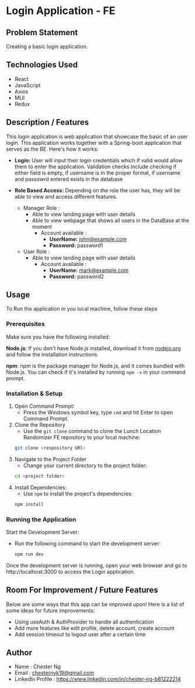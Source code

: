 # Login Application - FE
## Problem Statement
Creating a basic login application.
## Technologies Used
-  React
-  JavaScript
-  Axios
-  MUI
-  Redux
## Description / Features
This login application is web application that showcase the basic of an user login. This application works together with a Spring-boot application that serves as the BE. Here's how it works:

- <b>Login:</b> User will input their login credentials which if valid would allow them to enter the application. Validation checks include checking if either field is empty, if username is in the proper format, if username and passowrd entered exists in the database

- <b>Role Based Access:</b> Depending on the role the user has, they will be able to view and access different features.
    - Manager Role :
        - Able to view landing page with user details 
        - Able to view webpage that shows all users in the DataBase at the moment
            - Account available :
                - <b>UserName:</b> john@example.com
                - <b>Password:</b> password1
    - User Role :
        - Able to view landing page with user details
            - Account available :
                - <b>UserName:</b> mark@example.com
                - <b>Password:</b> password2 

## Usage
To Run the application in you local machine, follow these steps
### Prerequisites
Make sure you have the following installed:

<b>Node.js</b>: If you don't have Node.js installed, download it from [nodejs.org](https://nodejs.org/) and follow the installation instructions.

<b>npm</b>: npm is the package manager for Node.js, and it comes bundled with Node.js. You can check if it's installed by running `npm -v` in your command prompt.

### Installation & Setup
1. Open Command Prompt:
    - Press the Windows symbol key, type `cmd` and hit Enter to open Command Prompt.
2. Clone the Repository
    - Use the `git clone` command to clone the Lunch Location Randomizer FE repository to your local machine:
    ```sh
    git clone <respository URl>
    ```
3. Navigate to the Project Folder
    - Change your current directory to the project folder:
    ```sh
    cd <project folder>
    ```
4. Install Dependencies:
    - Use `npm` to install the project's dependencies:
    ```sh
    npm install
    ```
### Running the Application
Start the Development Server:
- Run the following command to start the development server:
    ```sh
    npm run dev
    ```
Once the development server is running, open your web browser and go to http://localhost:3000 to access the Login application.

## Room For Improvement / Future Features
Below are some ways that this app can be improved upon! Here is a list of some ideas for future improvements:
- Using useAuth & AuthProvider to handle all authentication
- Add more features like edit profile, delete account, create account
- Add session timeout to logout user after a certain time

## Author
- Name : Chester Ng
- Email : chesternyk19@gmail.com
- LinkedIn Profile : https://www.linkedin.com/in/chester-ng-b81222214

